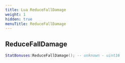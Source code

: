 ```yaml
---
title: Lua ReduceFallDamage
weight: 1
hidden: true
menuTitle: ReduceFallDamage
---
```

## ReduceFallDamage
```lua
StatBonuses:ReduceFallDamage(); -- unknown - uint16
```
